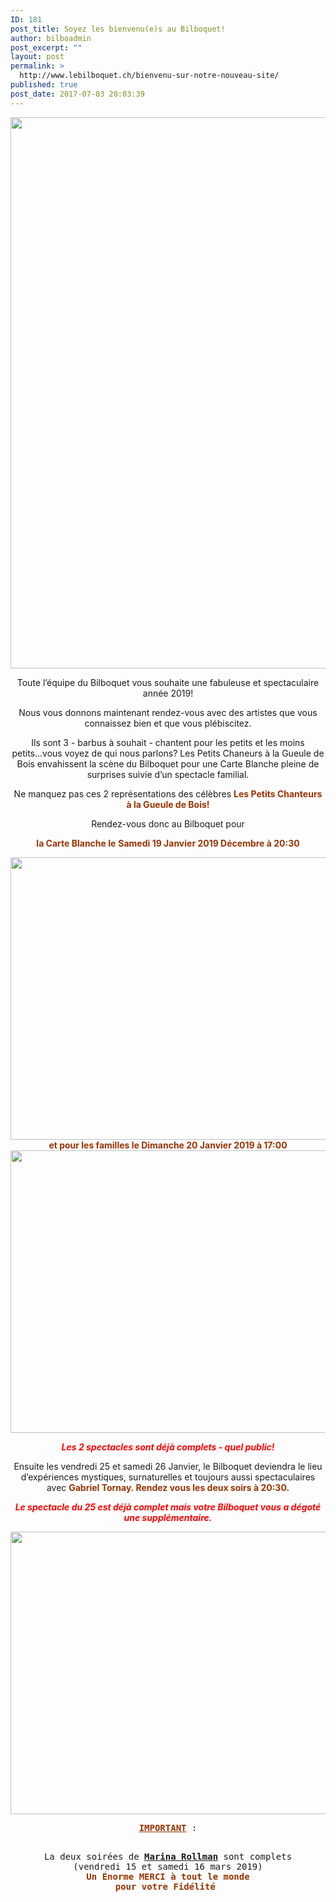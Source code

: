 ```yaml
---
ID: 181
post_title: Soyez les bienvenu(e)s au Bilboquet!
author: bilboadmin
post_excerpt: ""
layout: post
permalink: >
  http://www.lebilboquet.ch/bienvenu-sur-notre-nouveau-site/
published: true
post_date: 2017-07-03 20:03:39
---
```

<p style="text-align: center;"><img class="alignnone wp-image-1568 size-full" src="http://www.lebilboquet.ch/wp-content/uploads/2017/07/8CBED118-0AD5-44E6-AA8E-1B1CA00AE0C6.jpeg" alt="" width="575" height="882" /></p>
<p style="text-align: center;">Toute l’équipe du Bilboquet vous souhaite une fabuleuse et spectaculaire année 2019!</p>
<p style="text-align: center;">Nous vous donnons maintenant rendez-vous avec des artistes que vous connaissez bien et que vous plébiscitez.</p>
<p style="text-align: center;">Ils sont 3 - barbus à souhait - chantent pour les petits et les moins petits...vous voyez de qui nous parlons? Les Petits Chaneurs à la Gueule de Bois envahissent la scène du Bilboquet pour une Carte Blanche pleine de surprises suivie d’un spectacle familial.</p>
<p style="text-align: center;">Ne manquez pas ces 2 représentations des célèbres <strong><span style="color: #993300;">Les Petits Chanteurs à la Gueule de Bois</span><span style="color: #993300;">!</span></strong></p>
<p style="text-align: center;">Rendez-vous donc au Bilboquet pour</p>
<p style="text-align: center;"><strong><span style="color: #993300;">la Carte Blanche le</span></strong> <span style="color: #993300;"><strong>Sam</strong><strong>edi 19 Janvier 2019 Décembre à 20:30 </strong></span></p>
<p style="text-align: center;"><span style="color: #993300;"><strong><img class="aligncenter wp-image-1071 size-full" src="http://www.lebilboquet.ch/wp-content/uploads/2018/06/Page8-1.jpg" alt="" width="1279" height="452" />et pour les familles le Dimanche 20 Janvier 2019 à 17:00</strong></span><img class="aligncenter wp-image-1072 size-full" src="http://www.lebilboquet.ch/wp-content/uploads/2018/06/Page9-1.jpg" alt="" width="1279" height="452" /></p>
<p style="text-align: center;"><span style="color: #ff0000;"><strong><em>Les 2 spectacles sont déjà complets - quel public!</em></strong></span></p>
<p style="text-align: center;">Ensuite les vendredi 25 et samedi 26 Janvier, le Bilboquet deviendra le lieu d’expériences mystiques, surnaturelles et toujours aussi spectaculaires avec <span style="color: #993300;"><b>Gabriel Tornay. Rendez vous les deux soirs à 20:30.</b></span></p>
<p style="text-align: center;"><span style="color: #ff0000;"><b><i>Le spectacle du 25 est déjà complet mais votre Bilboquet vous a dégoté une supplémentaire.</i></b></span></p>
<img class="aligncenter wp-image-1073 size-full" src="http://www.lebilboquet.ch/wp-content/uploads/2018/06/Page10-1.jpg" alt="" width="1279" height="452" />
<pre style="text-align: center;"><span style="color: #993300;"><b><u>IMPORTANT</u></b></span> :

La deux soirées de <b><u>Marina Rollman</u></b> sont complets 
(vendredi 15 et samedi 16 mars 2019)
<span style="color: #993300;"><strong>Un Énorme MERCI à tout le monde pour votre Fidélité </strong></span></pre>
